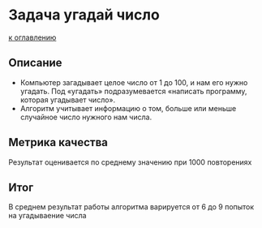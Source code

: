 # Задача угадай число
[к оглавлению](https://github.com/Deopster/DataScience/tree/main)
## Описание
* Компьютер загадывает целое число от 1 до 100, и нам его нужно угадать. Под «угадать» подразумевается «написать программу, которая угадывает число».
* Алгоритм учитывает информацию о том, больше или меньше случайное число нужного нам числа.
## Метрика качества
Результат оценивается по среднему значению при 1000 повторениях
## Итог
В среднем результат работы алгоритма варируется от 6 до 9 попыток на угадываение числа
